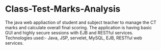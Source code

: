 # Class-Test-Marks-Analysis
The java web appliaction of student and subject teacher to manage the CT marks and calculate overall final scoring.
The application is having basic GUI and highly secure sessions with EJB and RESTful services. 
Technologies used:- Java, JSP, servelet, MySQL, EJB, RESTful web services. 
